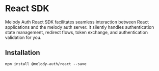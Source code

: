 # React SDK

Melody Auth React SDK facilitates seamless interaction between React applications and the melody auth server. It silently handles authentication state management, redirect flows, token exchange, and authentication validation for you.

## Installation

```
npm install @melody-auth/react --save
```
